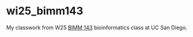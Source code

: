 # wi25_bimm143

My classwork from W25 [BIMM 143](https://bioboot.github.io/bimm143_W25/) bioinformatics class at UC San Diego. 